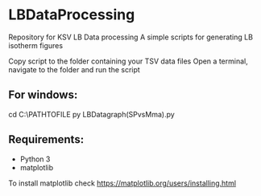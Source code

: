 # LBDataProcessing
Repository for KSV LB Data processing
A simple scripts for generating LB isotherm figures

Copy script to the folder containing your TSV data files
Open a terminal, navigate to the folder and run the script

## For windows:
cd C:\PATHTOFILE
py LBDatagraph(SPvsMma).py


## Requirements:
* Python 3
* matplotlib


To install matplotlib check https://matplotlib.org/users/installing.html
